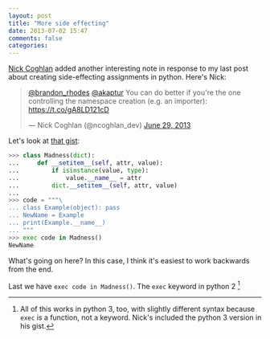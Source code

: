 ```yaml
---
layout: post
title: "More side effecting"
date: 2013-07-02 15:47
comments: false
categories: 
---
```


[Nick Coghlan](https://twitter.com/ncoghlan_dev) added another interesting note in response to my last post about creating side-effecting assignments in python.  Here's Nick:

<blockquote class="twitter-tweet" data-conversation="none" data-cards="hidden"><p><a href="https://twitter.com/brandon_rhodes">@brandon_rhodes</a> <a href="https://twitter.com/akaptur">@akaptur</a> You can do better if you&#39;re the one controlling the namespace creation (e.g. an importer): <a href="https://t.co/gA8LD121cD">https://t.co/gA8LD121cD</a></p>&mdash; Nick Coghlan (@ncoghlan_dev) <a href="https://twitter.com/ncoghlan_dev/statuses/350971160659378176">June 29, 2013</a></blockquote>
<script async src="//platform.twitter.com/widgets.js" charset="utf-8"></script>

Let's look at [that gist](https://gist.github.com/ncoghlan/5891123#file-crazy-namespace-python-2):

``` python
>>> class Madness(dict):
...     def __setitem__(self, attr, value):
...         if isinstance(value, type):
...             value.__name__ = attr
...         dict.__setitem__(self, attr, value)
... 
>>> code = """\
... class Example(object): pass
... NewName = Example
... print(Example.__name__)
... """
>>> exec code in Madness()
NewName
```

What's going on here?  In this case, I think it's easiest to work backwards from the end.

Last we have `exec code in Madness()`. The `exec` keyword in python 2 [^1]

[^1]: All of this works in python 3, too, with slightly different syntax because `exec` is a function, not a keyword.  Nick's included the python 3 version in his gist.

